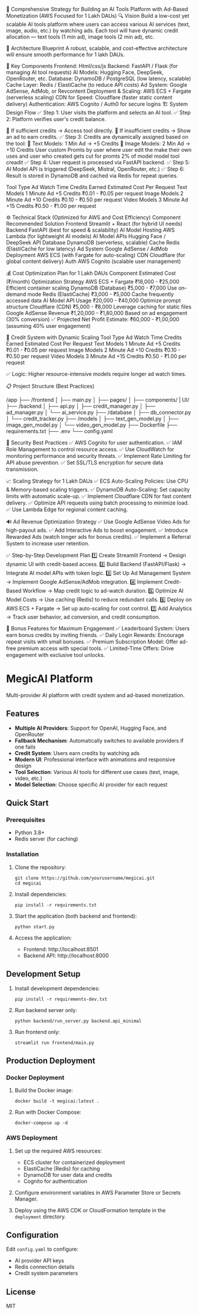 🚀 Comprehensive Strategy for Building an AI Tools Platform with Ad-Based Monetization (AWS Focused for 1 Lakh DAUs)
🔍 Vision
Build a low-cost yet scalable AI tools platform where users can access various AI services (text, image, audio, etc.) by watching ads. Each tool will have dynamic credit allocation — text tools (1 min ad), image tools (2 min ad), etc.

📐 Architecture Blueprint
A robust, scalable, and cost-effective architecture will ensure smooth performance for 1 lakh DAUs.

🧩 Key Components
Frontend: Html/css/js
Backend: FastAPI / Flask (for managing AI tool requests)
AI Models: Hugging Face, DeepSeek, OpenRouter, etc.
Database: DynamoDB / PostgreSQL (low latency, scalable)
Cache Layer: Redis / ElastiCache (to reduce API costs)
Ad System: Google AdSense, AdMob, or Revcontent
Deployment & Scaling: AWS ECS + Fargate (serverless scaling)
CDN for Speed: Cloudflare (faster static content delivery)
Authentication: AWS Cognito / Auth0 for secure logins
🏗️ System Design Flow
✅ Step 1: User visits the platform and selects an AI tool.
✅ Step 2: Platform verifies user's credit balance.

🔸 If sufficient credits → Access tool directly.
🔸 If insufficient credits → Show an ad to earn credits.
✅ Step 3: Credits are dynamically assigned based on the tool:
🔹 Text Models: 1 Min Ad → +5 Credits
🔹 Image Models: 2 Min Ad → +10 Credits
 User custom Promts by user where user edit the make their own uses and user who created gets cut for promts 2% of model model tool creadit 
✅ Step 4: User request is processed via FastAPI backend.
✅ Step 5: AI Model API is triggered (DeepSeek, Mistral, OpenRouter, etc.)
✅ Step 6: Result is stored in DynamoDB and cached via Redis for repeat queries.



Tool Type	Ad Watch Time	Credits Earned	Estimated Cost Per Request
Text Models	1 Minute Ad	+5 Credits	₹0.01 - ₹0.05 per request
Image Models	2 Minute Ad	+10 Credits	₹0.10 - ₹0.50 per request
Video Models	3 Minute Ad	+15 Credits	₹0.50 - ₹1.00 per request



⚙️ Technical Stack (Optimized for AWS and Cost Efficiency)
Component	Recommended Solution
Frontend	Streamlit + React (for hybrid UI needs)
Backend	FastAPI (best for speed & scalability)
AI Model Hosting	AWS Lambda (for lightweight AI models)
AI Model APIs	Hugging Face / DeepSeek API
Database	DynamoDB (serverless, scalable)
Cache	Redis (ElastiCache for low latency)
Ad System	Google AdSense / AdMob
Deployment	AWS ECS (with Fargate for auto-scaling)
CDN	Cloudflare (for global content delivery)
Auth	AWS Cognito (scalable user management)


💰 Cost Optimization Plan for 1 Lakh DAUs
Component	Estimated Cost (₹/month)	Optimization Strategy
AWS ECS + Fargate	₹18,000 - ₹25,000	Efficient container scaling
DynamoDB (Database)	₹5,000 - ₹7,000	Use on-demand mode
Redis (ElastiCache)	₹3,000 - ₹5,000	Cache frequently accessed data
AI Model API Usage	₹20,000 - ₹40,000	Optimize prompt structure
Cloudflare (CDN)	₹5,000 - ₹8,000	Leverage caching for static files
Google AdSense Revenue	₹1,20,000 - ₹1,80,000	Based on ad engagement (30% conversion)
✅ Projected Net Profit Estimate: ₹60,000 - ₹1,00,000 (assuming 40% user engagement)

🧮 Credit System with Dynamic Scaling
Tool Type	Ad Watch Time	Credits Earned	Estimated Cost Per Request
Text Models	1 Minute Ad	+5 Credits	₹0.01 - ₹0.05 per request
Image Models	2 Minute Ad	+10 Credits	₹0.10 - ₹0.50 per request
Video Models	3 Minute Ad	+15 Credits	₹0.50 - ₹1.00 per request

✅ Logic: Higher resource-intensive models require longer ad watch times.

📋 Project Structure (Best Practices)

/app
 ├── /frontend
 │   ├── main.py
 │   ├── pages/
 │   ├── components/
     | UI/
 ├── /backend
 │   ├── api.py
 │   ├── credit_manager.py
 │   ├── ad_manager.py
 │   └── ai_service.py
 ├── /database
 │   ├── db_connector.py
 │   └── credit_tracker.py
 ├── /models
 │   ├── text_gen_model.py
 │   ├── image_gen_model.py
 │   └── video_gen_model.py
 ├── Dockerfile
 ├── requirements.txt
 ├── .env
 └── config.yaml

🔐 Security Best Practices
✅ AWS Cognito for user authentication.
✅ IAM Role Management to control resource access.
✅ Use CloudWatch for monitoring performance and security threats.
✅ Implement Rate Limiting for API abuse prevention.
✅ Set SSL/TLS encryption for secure data transmission.

📈 Scaling Strategy for 1 Lakh DAUs
✅ ECS Auto-Scaling Policies: Use CPU & Memory-based scaling triggers.
✅ DynamoDB Auto-Scaling: Set capacity limits with automatic scale-up.
✅ Implement Cloudflare CDN for fast content delivery.
✅ Optimize API requests using batch processing to minimize load.
✅ Use Lambda Edge for regional content caching.

🔊 Ad Revenue Optimization Strategy
✅ Use Google AdSense Video Ads for high-payout ads.
✅ Add Interactive Ads to boost engagement.
✅ Introduce Rewarded Ads (watch longer ads for bonus credits).
✅ Implement a Referral System to increase user retention.

✅ Step-by-Step Development Plan
1️⃣ Create Streamlit Frontend → Design dynamic UI with credit-based access.
2️⃣ Build Backend (FastAPI/Flask) → Integrate AI model APIs with token logic.
3️⃣ Set Up Ad Management System → Implement Google AdSense/AdMob integration.
4️⃣ Implement Credit-Based Workflow → Map credit logic to ad-watch duration.
5️⃣ Optimize AI Model Costs → Use caching (Redis) to reduce redundant calls.
6️⃣ Deploy on AWS ECS + Fargate → Set up auto-scaling for cost control.
7️⃣ Add Analytics → Track user behavior, ad conversion, and credit consumption.

🎯 Bonus Features for Maximum Engagement
✅ Leaderboard System: Users earn bonus credits by inviting friends.
✅ Daily Login Rewards: Encourage repeat visits with small bonuses.
✅ Premium Subscription Model: Offer ad-free premium access with special tools.
✅ Limited-Time Offers: Drive engagement with exclusive tool unlocks.

# MegicAI Platform

Multi-provider AI platform with credit system and ad-based monetization.

## Features

- **Multiple AI Providers**: Support for OpenAI, Hugging Face, and OpenRouter
- **Fallback Mechanism**: Automatically switches to available providers if one fails
- **Credit System**: Users earn credits by watching ads
- **Modern UI**: Professional interface with animations and responsive design
- **Tool Selection**: Various AI tools for different use cases (text, image, video, etc.)
- **Model Selection**: Choose specific AI provider for each request

## Quick Start

### Prerequisites

- Python 3.8+
- Redis server (for caching)

### Installation

1. Clone the repository:
   ```
   git clone https://github.com/yourusername/megicai.git
   cd megicai
   ```

2. Install dependencies:
   ```
   pip install -r requirements.txt
   ```

3. Start the application (both backend and frontend):
   ```
   python start.py
   ```

4. Access the application:
   - Frontend: http://localhost:8501
   - Backend API: http://localhost:8000

## Development Setup

1. Install development dependencies:
   ```
   pip install -r requirements-dev.txt
   ```

2. Run backend server only:
   ```
   python backend/run_server.py backend.api_minimal
   ```

3. Run frontend only:
   ```
   streamlit run frontend/main.py
   ```

## Production Deployment

### Docker Deployment

1. Build the Docker image:
   ```
   docker build -t megicai:latest .
   ```

2. Run with Docker Compose:
   ```
   docker-compose up -d
   ```

### AWS Deployment

1. Set up the required AWS resources:
   - ECS cluster for containerized deployment
   - ElastiCache (Redis) for caching
   - DynamoDB for user data and credits
   - Cognito for authentication

2. Configure environment variables in AWS Parameter Store or Secrets Manager.

3. Deploy using the AWS CDK or CloudFormation template in the `deployment` directory.

## Configuration

Edit `config.yaml` to configure:
- AI provider API keys
- Redis connection details
- Credit system parameters

## License

MIT
